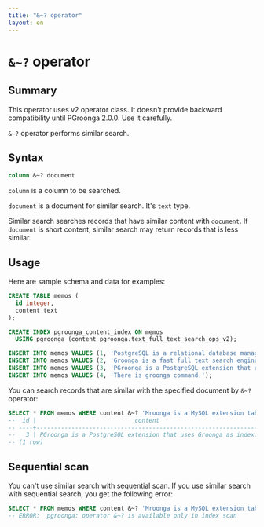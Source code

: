 ```yaml
---
title: "&~? operator"
layout: en
---
```


# `&~?` operator

## Summary

This operator uses v2 operator class. It doesn't provide backward compatibility until PGroonga 2.0.0. Use it carefully.

`&~?` operator performs similar search.

## Syntax

```sql
column &~? document
```

`column` is a column to be searched.

`document` is a document for similar search. It's `text` type.

Similar search searches records that have similar content with `document`. If `document` is short content, similar search may return records that is less similar.

## Usage

Here are sample schema and data for examples:

```sql
CREATE TABLE memos (
  id integer,
  content text
);

CREATE INDEX pgroonga_content_index ON memos
  USING pgroonga (content pgroonga.text_full_text_search_ops_v2);
```

```sql
INSERT INTO memos VALUES (1, 'PostgreSQL is a relational database management system.');
INSERT INTO memos VALUES (2, 'Groonga is a fast full text search engine that supports all languages.');
INSERT INTO memos VALUES (3, 'PGroonga is a PostgreSQL extension that uses Groonga as index.');
INSERT INTO memos VALUES (4, 'There is groonga command.');
```

You can search records that are similar with the specified document by `&~?` operator:

```sql
SELECT * FROM memos WHERE content &~? 'Mroonga is a MySQL extension taht uses Groonga';
--  id |                            content                             
-- ----+----------------------------------------------------------------
--   3 | PGroonga is a PostgreSQL extension that uses Groonga as index.
-- (1 row)
```

## Sequential scan

You can't use similar search with sequential scan. If you use similar search with sequential search, you get the following error:

```sql
SELECT * FROM memos WHERE content &~? 'Mroonga is a MySQL extension taht uses Groonga';
-- ERROR:  pgroonga: operator &~? is available only in index scan
```
